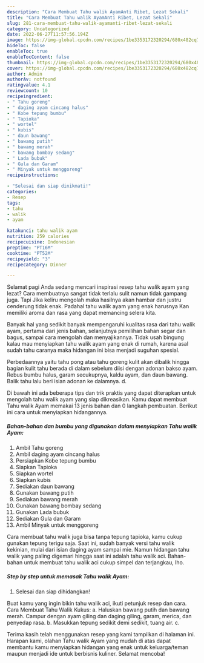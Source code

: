 ```yaml
---
description: "Cara Membuat Tahu walik AyamAnti Ribet, Lezat Sekali"
title: "Cara Membuat Tahu walik AyamAnti Ribet, Lezat Sekali"
slug: 281-cara-membuat-tahu-walik-ayamanti-ribet-lezat-sekali
category: Uncategorized
date: 2022-06-27T11:57:56.194Z
image: https://img-global.cpcdn.com/recipes/1be3353172320294/680x482cq70/tahu-walik-ayam-foto-resep-utama.jpg
hideToc: false
enableToc: true
enableTocContent: false
thumbnail: https://img-global.cpcdn.com/recipes/1be3353172320294/680x482cq70/tahu-walik-ayam-foto-resep-utama.jpg
cover: https://img-global.cpcdn.com/recipes/1be3353172320294/680x482cq70/tahu-walik-ayam-foto-resep-utama.jpg
author: Admin
authorAv: notfound
ratingvalue: 4.1
reviewcount: 10
recipeingredient:
- " Tahu goreng"
- " daging ayam cincang halus"
- " Kobe tepung bumbu"
- " Tapioka"
- " wortel"
- " kubis"
- " daun bawang"
- " bawang putih"
- " bawang merah"
- " bawang bombay sedang"
- " Lada bubuk"
- " Gula dan Garam"
- " Minyak untuk menggoreng"
recipeinstructions:

- "Selesai dan siap dinikmati!"
categories:
- Resep
tags:
- tahu
- walik
- ayam

katakunci: tahu walik ayam 
nutrition: 259 calories
recipecuisine: Indonesian
preptime: "PT16M"
cooktime: "PT52M"
recipeyield: "3"
recipecategory: Dinner

---
```



Selamat pagi Anda sedang mencari inspirasi resep tahu walik ayam yang lezat? Cara membuatnya sangat tidak terlalu sulit namun tidak gampang juga. Tapi Jika keliru mengolah maka hasilnya akan hambar dan justru cenderung tidak enak. Padahal tahu walik ayam yang enak harusnya Kan memiliki aroma dan rasa yang dapat memancing selera kita.


Banyak hal yang sedikit banyak mempengaruhi kualitas rasa dari tahu walik ayam, pertama dari jenis bahan, selanjutnya pemilihan bahan segar dan bagus, sampai cara mengolah dan menyajikannya. Tidak usah bingung kalau mau menyiapkan tahu walik ayam yang enak di rumah, karena asal sudah tahu caranya maka hidangan ini bisa menjadi suguhan spesial.

Perbedaannya yaitu tahu pong atau tahu goreng kulit akan dibalik hingga bagian kulit tahu berada di dalam sebelum diisi dengan adonan bakso ayam. Rebus bumbu halus, garam secukupnya, kaldu ayam, dan daun bawang. Balik tahu lalu beri isian adonan ke dalamnya. d.


Di bawah ini ada beberapa tips dan trik praktis yang dapat diterapkan untuk mengolah tahu walik ayam yang siap dikreasikan. Kamu dapat membuat Tahu walik Ayam memakai 13 jenis bahan dan 0 langkah pembuatan. Berikut ini cara untuk menyiapkan hidangannya.

<!--inarticleads1-->

##### Bahan-bahan dan bumbu yang digunakan dalam menyiapkan Tahu walik Ayam:

1. Ambil  Tahu goreng
1. Ambil  daging ayam cincang halus
1. Persiapkan  Kobe tepung bumbu
1. Siapkan  Tapioka
1. Siapkan  wortel
1. Siapkan  kubis
1. Sediakan  daun bawang
1. Gunakan  bawang putih
1. Sediakan  bawang merah
1. Gunakan  bawang bombay sedang
1. Gunakan  Lada bubuk
1. Sediakan  Gula dan Garam
1. Ambil  Minyak untuk menggoreng


Cara membuat tahu walik juga bisa tanpa tepung tapioka, kamu cukup gunakan tepung terigu saja. Saat ini, sudah banyak versi tahu walik kekinian, mulai dari isian daging ayam sampai mie. Namun hidangan tahu walik yang paling digemari hingga saat ini adalah tahu walik aci. Bahan-bahan untuk membuat tahu walik aci cukup simpel dan terjangkau, lho. 

<!--inarticleads2-->

##### Step by step untuk memasak Tahu walik Ayam:


1. Selesai dan siap dihidangkan!

Buat kamu yang ingin bikin tahu walik aci, ikuti petunjuk resep dan cara. Cara Membuat Tahu Walik Kukus: a. Haluskan bawang putih dan bawang merah. Campur dengan ayam giling dan daging giling, garam, merica, dan penyedap rasa. b. Masukkan tepung sedikit demi sedikit, tuang air. c. 

Terima kasih telah menggunakan resep yang kami tampilkan di halaman ini. Harapan kami, olahan Tahu walik Ayam yang mudah di atas dapat membantu kamu menyiapkan hidangan yang enak untuk keluarga/teman maupun menjadi ide untuk berbisnis kuliner. Selamat mencoba!

